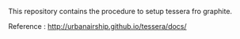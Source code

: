 This repository contains the procedure to setup tessera fro graphite.


Reference : 
http://urbanairship.github.io/tessera/docs/

